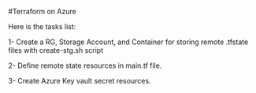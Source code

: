 #Terraform on Azure

Here is the tasks list:

1- Create a RG, Storage Account, and Container for storing remote .tfstate files with create-stg.sh script

2- Define remote state resources in main.tf file. 

3- Create Azure Key vault secret resources. 


